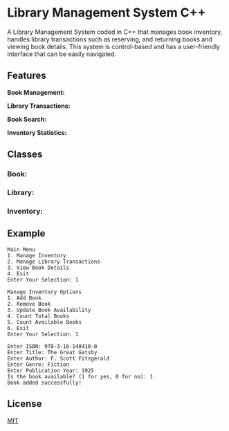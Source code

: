 # Library Management System C++

A Library Management System coded in C++ that manages book inventory, handles library transactions such as reserving, and returning books and viewing book details. This system is control-based and has a user-friendly interface that can be easily navigated.

## Features

**Book Management:** 

**Library Transactions:** 

**Book Search:** 

**Inventory Statistics:** 

## Classes

### Book:

### Library:

### Inventory:


## Example
```
Main Menu
1. Manage Inventory
2. Manage Library Transactions
3. View Book Details
4. Exit
Enter Your Selection: 1

Manage Inventory Options
1. Add Book
2. Remove Book
3. Update Book Availability
4. Count Total Books
5. Count Available Books
6. Exit
Enter Your Selection: 1

Enter ISBN: 978-3-16-148410-0
Enter Title: The Great Gatsby
Enter Author: F. Scott Fitzgerald
Enter Genre: Fiction
Enter Publication Year: 1925
Is the book available? (1 for yes, 0 for no): 1
Book added successfully!
```
## License

[MIT](https://choosealicense.com/licenses/mit/)

